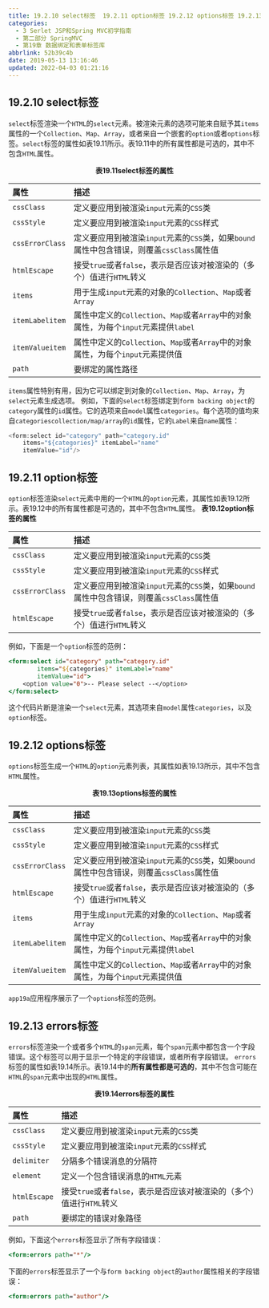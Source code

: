 ```yaml
---
title: 19.2.10 select标签  19.2.11 option标签 19.2.12 options标签 19.2.13 errors标签
categories: 
  - 3 Serlet JSP和Spring MVC初学指南
  - 第二部分 SpringMVC
  - 第19章 数据绑定和表单标签库
abbrlink: 52b39c4b
date: 2019-05-13 13:16:46
updated: 2022-04-03 01:21:16
---
```

## 19.2.10 select标签 ##
`select`标签渲染一个`HTML`的`select`元素。被渲染元素的选项可能来自赋予其`items`属性的一个`Collection`、`Map`、`Array`，或者来自一个嵌套的`option`或者`options`标签。`select`标签的属性如表19.11所示。表19.11中的所有属性都是可选的，其中不包含`HTML`属性。
<center><strong>表19.11select标签的属性</strong></center>

|属性|描述|
|:---|:---|
|`cssClass`|定义要应用到被渲染`input`元素的`CSS`类|
|`cssStyle`|定义要应用到被渲染`input`元素的`CSS`样式|
|`cssErrorClass`|定义要应用到被渲染`input`元素的`CSS`类，如果`bound`属性中包含错误，则覆盖`cssClass`属性值|
|`htmlEscape`|接受`true`或者`false`，表示是否应该对被渲染的（多个）值进行`HTML`转义|
|`items`|用于生成`input`元素的对象的`Collection`、`Map`或者`Array`|
|`itemLabelitem`|属性中定义的`Collection`、`Map`或者`Array`中的对象属性，为每个`input`元素提供`label`|
|`itemValueitem`|属性中定义的`Collection`、`Map`或者`Array`中的对象属性，为每个`input`元素提供值|
|`path`|要绑定的属性路径|
`items`属性特别有用，因为它可以绑定到对象的`Collection`、`Map`、`Array`，为`select`元素生成选项。
例如，下面的`select`标签绑定到`form backing object`的`category`属性的`id`属性。它的选项来自`model`属性`categories`。每个选项的值均来自`categoriescollection/map/array`的`id`属性，它的`Label`来自`name`属性：
```java
<form:select id="category" path="category.id"
    items="${categories}" itemLabel="name"
    itemValue="id"/>
```
## 19.2.11 option标签 ##
`option`标签渲染`select`元素中用的一个`HTML`的`option`元素，其属性如表19.12所示。表19.12中的所有属性都是可选的，其中不包含`HTML`属性。
<strong>表19.12option标签的属性</strong>

|属性|描述|
|:---|:---|
|`cssClass`|定义要应用到被渲染`input`元素的`CSS`类|
|`cssStyle`|定义要应用到被渲染`input`元素的`CSS`样式|
|`cssErrorClass`|定义要应用到被渲染`input`元素的`CSS`类，如果`bound`属性中包含错误，则覆盖`cssClass`属性值|
|`htmlEscape`|接受`true`或者`false`，表示是否应该对被渲染的（多个）值进行`HTML`转义|
例如，下面是一个`option`标签的范例：
```jsp
<form:select id="category" path="category.id"
        items="${categories}" itemLabel="name"
        itemValue="id">
    <option value="0">-- Please select --</option>
</form:select>
```
这个代码片断是渲染一个`select`元素，其选项来自`model`属性`categories`，以及`option`标签。
## 19.2.12 options标签 ##
`options`标签生成一个`HTML`的`option`元素列表，其属性如表19.13所示，其中不包含`HTML`属性。
<center><strong>表19.13options标签的属性</strong></center>

|属性|描述|
|:---|:---|
|`cssClass`|定义要应用到被渲染`input`元素的`CSS`类|
|`cssStyle`|定义要应用到被渲染`input`元素的`CSS`样式|
|`cssErrorClass`|定义要应用到被渲染`input`元素的`CSS`类，如果`bound`属性中包含错误，则覆盖`cssClass`属性值|
|`htmlEscape`|接受`true`或者`false`，表示是否应该对被渲染的（多个）值进行`HTML`转义|
|`items`|用于生成`input`元素的对象的`Collection`、`Map`或者`Array`|
|`itemLabelitem`|属性中定义的`Collection`、`Map`或者`Array`中的对象属性，为每个`input`元素提供`label`|
|`itemValueitem`|属性中定义的`Collection`、`Map`或者`Array`中的对象属性，为每个`input`元素提供值|
`app19a`应用程序展示了一个`options`标签的范例。
## 19.2.13 errors标签 ##
`errors`标签渲染一个或者多个`HTML`的`span`元素，每个`span`元素中都包含一个字段错误。这个标签可以用于显示一个特定的字段错误，或者所有字段错误。
`errors`标签的属性如表19.14所示。表19.14中的**所有属性都是可选的**，其中不包含可能在`HTML`的`span`元素中出现的`HTML`属性。
<center><strong>表19.14errors标签的属性</strong></center>

|属性|描述|
|:---|:---|
|`cssClass`|定义要应用到被渲染`input`元素的`CSS`类|
|`cssStyle`|定义要应用到被渲染`input`元素的`CSS`样式|
|`delimiter`|分隔多个错误消息的分隔符|
|`element`|定义一个包含错误消息的`HTML`元素|
|`htmlEscape`|接受`true`或者`false`，表示是否应该对被渲染的（多个）值进行`HTML`转义|
|`path`|要绑定的错误对象路径|
例如，下面这个`errors`标签显示了所有字段错误：
```jsp
<form:errors path="*"/>
```
下面的`errors`标签显示了一个与`form backing object`的`author`属性相关的字段错误：
```jsp
<form:errors path="author"/>
```

